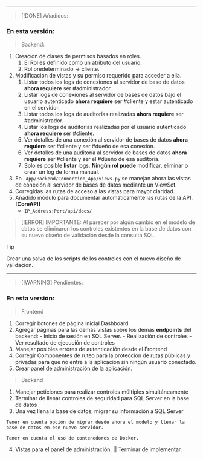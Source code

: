 
---

> [!DONE] Añadidos:
### En esta versión: 

> Backend:

  1. Creación de clases de permisos basados en roles. 
	  1. El Rol es definido como un atributo del usuario.
	  2. Rol predeterminado -> cliente.
  2. Modificación de vistas y su permiso requerido para acceder a ella.
	  1. Listar todos los logs de conexiones al servidor de base de datos **ahora requiere** ser #administrador.
	  2. Listar logs de conexiones al servidor de bases de datos bajo el usuario autenticado **ahora requiere** ser #cliente y estar autenticado en el servidor.
	  3. Listar todos los logs de auditorías realizadas **ahora requiere** ser #administrador.
	  4. Listar los logs de auditorías realizadas por el usuario autenticado **ahora requiere** ser #cliente.
	  5. Ver detalles de una conexión al servidor de bases de datos **ahora requiere** ser #cliente y ser #dueño de esa conexión.
	  6. Ver detalles de una auditoría al servidor de bases de datos **ahora requiere** ser #cliente y ser el #dueño de esa auditoría.
	  7. Solo es posible **listar** logs. **Ningún rol puede** modificar, eliminar o crear un log de forma manual.
3. En ```
App/Backend/Connection_App/views.py``` se manejan ahora las vistas de conexión al servidor de bases de datos mediante un ViewSet. 
4. Corregidas las rutas de acceso a las vistas para mayor claridad.
5. Añadido módulo para documentar automáticamente las rutas de la API. **[CoreAPI]**
	- ```IP_Address:Port/api/docs/```


> [!ERROR] IMPORTANTE:
> Al parecer por algún cambio en el modelo de datos se eliminaron los controles existentes en la base de datos con su nuevo diseño de validación desde la consulta SQL. 

> [!TIP]
> Crear una salva de los scripts de los controles con el nuevo diseño de validación. 

--- 

> [!WARNING] Pendientes: 

### En esta versión: 

> Frontend

  1.   Corregir botones de página inicial Dashboard.
  2.   Agregar páginas para las demás vistas sobre los demás **endpoints** del backend:
	  - Inicio de sesión en SQL Server.
	  - Realización de controles
	  - Ver resultado de ejecución de controles
  3.   Manejar posibles errores de autenticación desde el Frontend
  4.   Corregir Componentes de ruteo para la protección de rutas públicas y privadas para que no entre a la aplicación sin ningún usuario conectado. 
  5.   Crear panel de administración de la aplicación.

> Backend 

1.   Manejar peticiones para realizar controles múltiples simultáneamente  
2.   Terminar de llenar controles de seguridad para SQL Server en la base de datos
3.   Una vez llena la base de datos, migrar su información a SQL Server

```
Tener en cuenta opción de migrar desde ahora el modelo y llenar la base de datos en ese nuevo servidor. 

Tener en cuenta el uso de contenedores de Docker. 
```
4.   Vistas para el panel de administración. || Terminar de implementar. 


